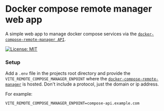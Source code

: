 # Docker compose remote manager web app

A simple web app to manage docker compose services via the [`docker-compose-remote-manager API`](https://github.com/MatthiasHarzer/docker-compose-remote-manager).

[![License: MIT](https://img.shields.io/badge/License-MIT-yellow.svg)](https://opensource.org/licenses/MIT)

### Setup
Add a `.env` file in the projects root directory and provide the `VITE_REMOTE_COMPOSE_MANAGER_ENPOINT` where the [`docker-compose-remote-manager`](https://github.com/MatthiasHarzer/docker-compose-remote-manager) is hosted. Don't include a protocol, just the domain or ip address.

For example:
```env
VITE_REMOTE_COMPOSE_MANAGER_ENPOINT=compose-api.example.com
```

